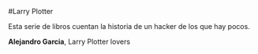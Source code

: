 #Larry Plotter

Esta serie de libros cuentan la historia de un hacker de los que hay pocos.

**Alejandro Garcia**, Larry Plotter lovers
